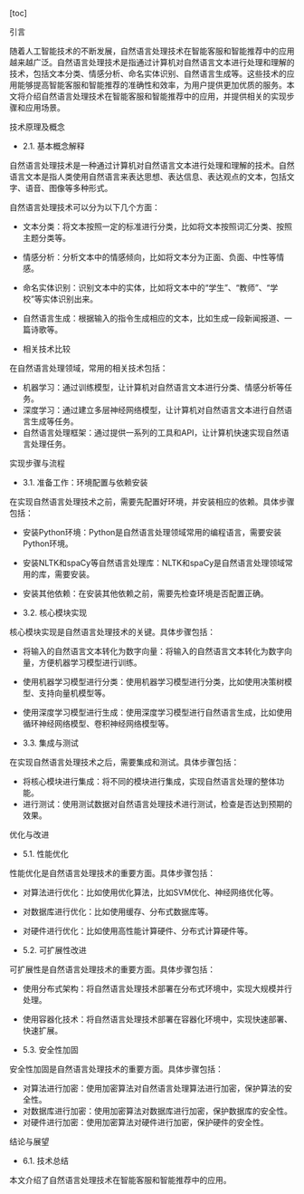 
[toc]                    
                
                
引言

随着人工智能技术的不断发展，自然语言处理技术在智能客服和智能推荐中的应用越来越广泛。自然语言处理技术是指通过计算机对自然语言文本进行处理和理解的技术，包括文本分类、情感分析、命名实体识别、自然语言生成等。这些技术的应用能够提高智能客服和智能推荐的准确性和效率，为用户提供更加优质的服务。本文将介绍自然语言处理技术在智能客服和智能推荐中的应用，并提供相关的实现步骤和应用场景。

技术原理及概念

- 2.1. 基本概念解释

自然语言处理技术是一种通过计算机对自然语言文本进行处理和理解的技术。自然语言文本是指人类使用自然语言来表达思想、表达信息、表达观点的文本，包括文字、语音、图像等多种形式。

自然语言处理技术可以分为以下几个方面：

- 文本分类：将文本按照一定的标准进行分类，比如将文本按照词汇分类、按照主题分类等。
- 情感分析：分析文本中的情感倾向，比如将文本分为正面、负面、中性等情感。
- 命名实体识别：识别文本中的实体，比如将文本中的“学生”、“教师”、“学校”等实体识别出来。
- 自然语言生成：根据输入的指令生成相应的文本，比如生成一段新闻报道、一篇诗歌等。

- 相关技术比较

在自然语言处理领域，常用的相关技术包括：

- 机器学习：通过训练模型，让计算机对自然语言文本进行分类、情感分析等任务。
- 深度学习：通过建立多层神经网络模型，让计算机对自然语言文本进行自然语言生成等任务。
- 自然语言处理框架：通过提供一系列的工具和API，让计算机快速实现自然语言处理任务。

实现步骤与流程

- 3.1. 准备工作：环境配置与依赖安装

在实现自然语言处理技术之前，需要先配置好环境，并安装相应的依赖。具体步骤包括：

- 安装Python环境：Python是自然语言处理领域常用的编程语言，需要安装Python环境。
- 安装NLTK和spaCy等自然语言处理库：NLTK和spaCy是自然语言处理领域常用的库，需要安装。
- 安装其他依赖：在安装其他依赖之前，需要先检查环境是否配置正确。

- 3.2. 核心模块实现

核心模块实现是自然语言处理技术的关键。具体步骤包括：

- 将输入的自然语言文本转化为数字向量：将输入的自然语言文本转化为数字向量，方便机器学习模型进行训练。
- 使用机器学习模型进行分类：使用机器学习模型进行分类，比如使用决策树模型、支持向量机模型等。
- 使用深度学习模型进行生成：使用深度学习模型进行自然语言生成，比如使用循环神经网络模型、卷积神经网络模型等。

- 3.3. 集成与测试

在实现自然语言处理技术之后，需要集成和测试。具体步骤包括：

- 将核心模块进行集成：将不同的模块进行集成，实现自然语言处理的整体功能。
- 进行测试：使用测试数据对自然语言处理技术进行测试，检查是否达到预期的效果。

优化与改进

- 5.1. 性能优化

性能优化是自然语言处理技术的重要方面。具体步骤包括：

- 对算法进行优化：比如使用优化算法，比如SVM优化、神经网络优化等。
- 对数据库进行优化：比如使用缓存、分布式数据库等。
- 对硬件进行优化：比如使用高性能计算硬件、分布式计算硬件等。

- 5.2. 可扩展性改进

可扩展性是自然语言处理技术的重要方面。具体步骤包括：

- 使用分布式架构：将自然语言处理技术部署在分布式环境中，实现大规模并行处理。
- 使用容器化技术：将自然语言处理技术部署在容器化环境中，实现快速部署、快速扩展。

- 5.3. 安全性加固

安全性加固是自然语言处理技术的重要方面。具体步骤包括：

- 对算法进行加密：使用加密算法对自然语言处理算法进行加密，保护算法的安全性。
- 对数据库进行加密：使用加密算法对数据库进行加密，保护数据库的安全性。
- 对硬件进行加密：使用加密算法对硬件进行加密，保护硬件的安全性。

结论与展望

- 6.1. 技术总结

本文介绍了自然语言处理技术在智能客服和智能推荐中的应用。

